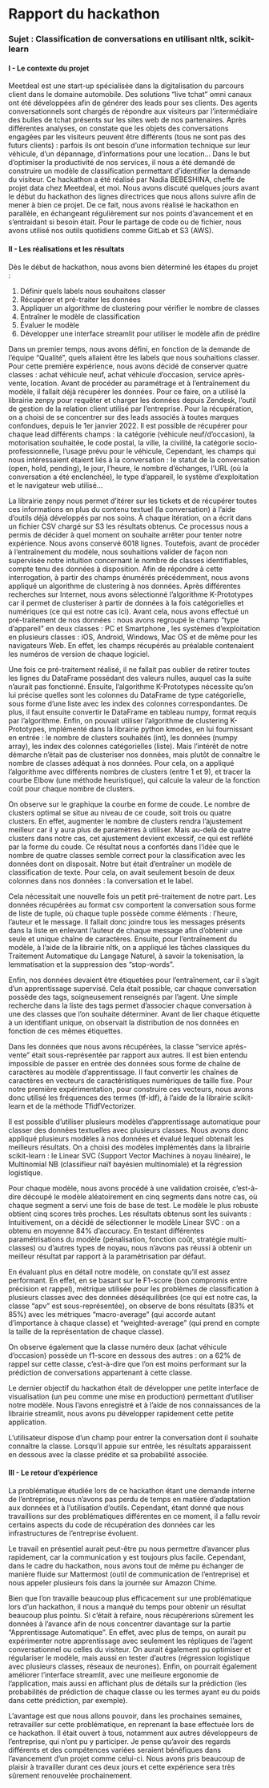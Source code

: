 # Rapport du hackathon

### Sujet : Classification de conversations en utilisant nltk, scikit-learn

#### I - Le contexte du projet

 Meetdeal est une start-up spécialisée dans la digitalisation du parcours client dans le domaine automobile. Des solutions “live tchat” omni canaux ont été développées afin de générer des leads pour ses clients. Des agents conversationnels sont chargés de répondre aux visiteurs par l’intermédiaire des bulles de tchat présents sur les sites web de nos partenaires.
Après différentes analyses, on constate que les objets des conversations engagées par les visiteurs peuvent être différents (tous ne sont pas des futurs clients) : parfois ils ont besoin d’une information technique sur leur véhicule, d’un dépannage, d’informations pour une location...
Dans le but d’optimiser la productivité de nos services, il nous a été demandé de construire un modèle de classification permettant d’identifier la demande du visiteur.
Ce hackathon a été réalisé par Nadia BEBESHINA, cheffe de projet data chez Meetdeal, et moi. Nous avons discuté quelques jours avant le début du hackathon des lignes directrices que nous allons suivre afin de mener à bien ce projet. De ce fait, nous avons réalisé le hackathon en parallèle, en échangeant régulièrement sur nos points d’avancement et en s’entraidant si besoin était. Pour le partage de code ou de fichier, nous avons utilisé nos outils quotidiens comme GitLab et S3 (AWS).

#### II - Les réalisations et les résultats
Dès le début de hackathon, nous avons bien déterminé les étapes du projet :
1) Définir quels labels nous souhaitons classer
2) Récupérer et pré-traiter les données
3) Appliquer un algorithme de clustering pour vérifier le nombre de classes
4) Entraîner le modèle de classification
5) Évaluer le modèle
6) Développer une interface streamlit pour utiliser le modèle afin de prédire

Dans un premier temps, nous avons défini, en fonction de la demande de l’équipe “Qualité”, quels allaient être les labels que nous souhaitions classer. Pour cette première expérience, nous avons décidé de conserver quatre classes : achat véhicule neuf, achat véhicule d’occasion, service après-vente, location.
Avant de procéder au paramétrage et à l’entraînement du modèle, il fallait déjà récupérer les données. Pour ce faire, on a utilisé la librairie zenpy pour requêter et charger les données depuis Zendesk, l’outil de gestion de la relation client utilisé par l’entreprise.
Pour la récupération, on a choisi de se concentrer sur des leads associés à toutes marques confondues, depuis le 1er janvier 2022. Il est possible de récupérer pour chaque lead différents champs : la catégorie (véhicule neuf/d’occasion), la motorisation souhaitée, le code postal, la ville, la civilité, la catégorie socio-professionnelle, l’usage prévu pour le véhicule,
Cependant, les champs qui nous intéressaient étaient liés à la conversation : le statut de la conversation (open, hold, pending), le jour, l’heure, le nombre d’échanges, l’URL (où la conversation a été enclenchée), le type d’appareil, le système d’exploitation et le navigateur web utilisé...
 
 La librairie zenpy nous permet d’itérer sur les tickets et de récupérer toutes ces informations en plus du contenu textuel (la conversation) à l’aide d’outils déjà développés par nos soins.
À chaque itération, on a écrit dans un fichier CSV chargé sur S3 les résultats obtenus. Ce processus nous a permis de décider à quel moment on souhaite arrêter pour tenter notre expérience. Nous avons conservé 6018 lignes.
Toutefois, avant de procéder à l’entraînement du modèle, nous souhaitions valider de façon non supervisée notre intuition concernant le nombre de classes identifiables, compte tenu des données à disposition. Afin de répondre à cette interrogation, à partir des champs énumérés précédemment, nous avons appliqué un algorithme de clustering à nos données. Après différentes recherches sur Internet, nous avons sélectionné l’algorithme K-Prototypes car il permet de clusteriser à partir de données à la fois catégorielles et numériques (ce qui est notre cas ici).
Avant cela, nous avons effectué un pré-traitement de nos données : nous avons regroupé le champ “type d’appareil” en deux classes : PC et Smartphone , les systèmes d’exploitation en plusieurs classes : iOS, Android, Windows, Mac OS et de même pour les navigateurs Web. En effet, les champs récupérés au préalable contenaient les numéros de version de chaque logiciel.

Une fois ce pré-traitement réalisé, il ne fallait pas oublier de retirer toutes les lignes du DataFrame possédant des valeurs nulles, auquel cas la suite n’aurait pas fonctionné.
Ensuite, l’algorithme K-Prototypes nécessite qu’on lui précise quelles sont les colonnes du DataFrame de type catégorielle, sous forme d’une liste avec les index des colonnes correspondantes. De plus, il faut ensuite convertir le DataFrame en tableau numpy, format requis par l’algorithme.
Enfin, on pouvait utiliser l’algorithme de clustering K-Prototypes, implémenté dans la librairie python kmodes, en lui fournissant en entrée : le nombre de clusters souhaités (int), les données (numpy array), les index des colonnes catégorielles (liste).
Mais l’intérêt de notre démarche n’était pas de clusteriser nos données, mais plutôt de connaître le nombre de classes adéquat à nos données.
Pour cela, on a appliqué l’algorithme avec différents nombres de clusters (entre 1 et 9), et tracer la courbe Elbow (une méthode heuristique), qui calcule la valeur de la fonction coût pour chaque nombre de clusters.
 
 On observe sur le graphique la courbe en forme de coude. Le nombre de clusters optimal se situe au niveau de ce coude, soit trois ou quatre clusters. En effet, augmenter le nombre de clusters rendra l’ajustement meilleur car il y aura plus de paramètres à utiliser. Mais au-delà de quatre clusters dans notre cas, cet ajustement devient excessif, ce qui est reflété par la forme du coude.
Ce résultat nous a confortés dans l’idée que le nombre de quatre classes semble correct pour la classification avec les données dont on disposait.
Notre but était d’entraîner un modèle de classification de texte. Pour cela, on avait seulement besoin de deux colonnes dans nos données : la conversation et le label.

Cela nécessitait une nouvelle fois un petit pré-traitement de notre part. Les données récupérées au format csv comportent la conversation sous forme de liste de tuple, où chaque tuple possède comme éléments : l’heure, l’auteur et le message. Il fallait donc joindre tous les messages présents dans la liste en enlevant l’auteur de chaque message afin d’obtenir une seule et unique chaîne de caractères. Ensuite, pour l’entraînement du modèle, à l’aide de la librairie nltk, on a appliqué les tâches classiques du Traitement Automatique du Langage Naturel, à savoir la tokenisation, la lemmatisation et la suppression des “stop-words”.

Enfin, nos données devaient être étiquetées pour l’entraînement, car il s’agit d’un apprentissage supervisé. Cela était possible, car chaque conversation possède des tags, soigneusement renseignés par l’agent. Une simple recherche dans la liste des tags permet d’associer chaque conversation à une des classes que l’on souhaite déterminer. Avant de lier chaque étiquette à un identifiant unique, on observait la distribution de nos données en fonction de ces mêmes étiquettes.

Dans les données que nous avons récupérées, la classe “service après-vente” était sous-représentée par rapport aux autres.
Il est bien entendu impossible de passer en entrée des données sous forme de chaîne de caractères au modèle d’apprentissage. Il faut convertir les chaînes de caractères en vecteurs de caractéristiques numériques de taille fixe. Pour notre première expérimentation, pour construire ces vecteurs, nous avons donc utilisé les fréquences des termes (tf-idf), à l’aide de la librairie scikit-learn et de la méthode TfidfVectorizer.

Il est possible d’utiliser plusieurs modèles d’apprentissage automatique pour classer des données textuelles avec plusieurs classes.
Nous avons donc appliqué plusieurs modèles à nos données et évalué lequel obtenait les meilleurs résultats. On a choisi des modèles implémentés dans la librairie scikit-learn : le Linear SVC (Support Vector Machines à noyau linéaire), le Multinomial NB (classifieur naïf bayésien multinomiale) et la régression logistique.

Pour chaque modèle, nous avons procédé à une validation croisée, c’est-à-dire découpé le modèle aléatoirement en cinq segments dans notre cas, où chaque segment a servi une fois de base de test. Le modèle le plus robuste obtient cinq scores très proches. Les résultats obtenus sont les suivants :
 Intuitivement, on a décidé de sélectionner le modèle Linear SVC : on a obtenu en moyenne 84% d’accuracy. En testant différentes paramétrisations du modèle (pénalisation, fonction coût, stratégie multi-classes) ou d’autres types de noyau, nous n’avons pas réussi à obtenir un meilleur résultat par rapport à la paramétrisation par défaut.
 
En évaluant plus en détail notre modèle, on constate qu’il est assez performant. En effet, en se basant sur le F1-score (bon compromis entre précision et rappel), métrique utilisée pour les problèmes de classification à plusieurs classes avec des données déséquilibrées (ce qui est notre cas, la classe “apv” est sous-représentée), on observe de bons résultats (83% et 85%) avec les métriques “macro-average” (qui accorde autant d’importance à chaque classe) et “weighted-average” (qui prend en compte la taille de la représentation de chaque classe).

 On observe également que la classe numéro deux (achat véhicule d’occasion) possède un f1-score en dessous des autres : on a 62% de rappel sur cette classe, c’est-à-dire que l’on est moins performant sur la prédiction de conversations appartenant à cette classe.
 
Le dernier objectif du hackathon était de développer une petite interface de visualisation (un peu comme une mise en production) permettant d’utiliser notre modèle. Nous l’avons enregistré et à l’aide de nos connaissances de la librairie streamlit, nous avons pu développer rapidement cette petite application.

L’utilisateur dispose d’un champ pour entrer la conversation dont il souhaite connaître la classe. Lorsqu’il appuie sur entrée, les résultats apparaissent en dessous avec la classe prédite et sa probabilité associée.
 
#### III - Le retour d’expérience
 
La problématique étudiée lors de ce hackathon étant une demande interne de l’entreprise, nous n’avons pas perdu de temps en matière d’adaptation aux données et à l’utilisation d’outils. Cependant, étant donné que nous travaillions sur des problématiques différentes en ce moment, il a fallu revoir certains aspects du code de récupération des données car les infrastructures de l’entreprise évoluent.

Le travail en présentiel aurait peut-être pu nous permettre d’avancer plus rapidement, car la communication y est toujours plus facile. Cependant, dans le cadre du hackathon, nous avons tout de même pu échanger de manière fluide sur Mattermost (outil de communication de l’entreprise) et nous appeler plusieurs fois dans la journée sur Amazon Chime.

Bien que l’on travaille beaucoup plus efficacement sur une problématique lors d’un hackathon, il nous a manqué du temps pour obtenir un résultat beaucoup plus pointu. Si c’était à refaire, nous récupérerions sûrement les données à l’avance afin de nous concentrer davantage sur la partie “Apprentissage Automatique”. En effet, avec plus de temps, on aurait pu expérimenter notre apprentissage avec seulement les répliques de l’agent conversationnel ou celles du visiteur. On aurait également pu optimiser et régulariser le modèle, mais aussi en tester d’autres (régression logistique avec plusieurs classes, réseaux de neurones). Enfin, on pourrait également améliorer l’interface streamlit, avec une meilleure ergonomie de l’application, mais aussi en affichant plus de détails sur la prédiction (les probabilités de prédiction de chaque classe ou les termes ayant eu du poids dans cette prédiction, par exemple).

L’avantage est que nous allons pouvoir, dans les prochaines semaines, retravailler sur cette problématique, en reprenant la base effectuée lors de ce hackathon. Il était ouvert à tous, notamment aux autres développeurs de l’entreprise, qui n’ont pu y participer. Je pense qu’avoir des regards différents et des compétences variées seraient bénéfiques dans l’avancement d’un projet comme celui-ci.
Nous avons pris beaucoup de plaisir à travailler durant ces deux jours et cette expérience sera très sûrement renouvelée prochainement.
